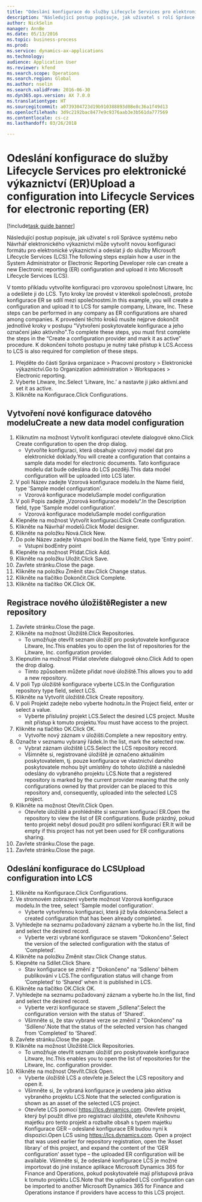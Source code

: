 ```yaml
--- 
title: "Odeslání konfigurace do služby Lifecycle Services pro elektronické výkaznictví (ER)"
description: "Následující postup popisuje, jak uživatel s rolí Správce systému nebo Návrhář elektronického výkaznictví může vytvořit novou konfiguraci formátu pro elektronické výkaznictví a odeslat ji do služby Microsoft Lifecycle Services (LCS)."
author: NickSelin
manager: AnnBe
ms.date: 05/13/2016
ms.topic: business-process
ms.prod: 
ms.service: dynamics-ax-applications
ms.technology: 
audience: Application User
ms.reviewer: kfend
ms.search.scope: Operations
ms.search.region: Global
ms.author: nselin
ms.search.validFrom: 2016-06-30
ms.dyn365.ops.version: AX 7.0.0
ms.translationtype: HT
ms.sourcegitcommit: a0739304723d19b910388893d08e8c36a1f49d13
ms.openlocfilehash: 3d9c2192bac8477e9c9376aab3e3b561da777569
ms.contentlocale: cs-cz
ms.lasthandoff: 03/26/2018

---
```

# <a name="upload-a-configuration-into-lifecycle-services-for-electronic-reporting-er"></a><span data-ttu-id="a4c9c-103">Odeslání konfigurace do služby Lifecycle Services pro elektronické výkaznictví (ER)</span><span class="sxs-lookup"><span data-stu-id="a4c9c-103">Upload a configuration into Lifecycle Services for electronic reporting (ER)</span></span>

[!include[task guide banner](../../includes/task-guide-banner.md)]

<span data-ttu-id="a4c9c-104">Následující postup popisuje, jak uživatel s rolí Správce systému nebo Návrhář elektronického výkaznictví může vytvořit novou konfiguraci formátu pro elektronické výkaznictví a odeslat ji do služby Microsoft Lifecycle Services (LCS).</span><span class="sxs-lookup"><span data-stu-id="a4c9c-104">The following steps explain how a user in the System Administrator or Electronic Reporting Developer role can create a new Electronic reporting (ER) configuration and upload it into Microsoft Lifecycle Services (LCS).</span></span>

<span data-ttu-id="a4c9c-105">V tomto příkladu vytvoříte konfiguraci pro vzorovou společnost Litware, Inc a odešlete ji do LCS. Tyto kroky lze provést v kterékoli společnosti, protože konfigurace ER se sdílí mezi společnostmi.</span><span class="sxs-lookup"><span data-stu-id="a4c9c-105">In this example, you will create a configuration and upload it to LCS for sample company, Litware, Inc. These steps can be performed in any company as ER configurations are shared among companies.</span></span> <span data-ttu-id="a4c9c-106">K provedení těchto kroků musíte nejprve dokončit jednotlivé kroky v postupu "Vytvoření poskytovatele konfigurace a jeho označení jako aktivního".</span><span class="sxs-lookup"><span data-stu-id="a4c9c-106">To complete these steps, you must first complete the steps in the “Create a configuration provider and mark it as active” procedure.</span></span> <span data-ttu-id="a4c9c-107">K dokončení tohoto postupu je nutný také přístup k LCS.</span><span class="sxs-lookup"><span data-stu-id="a4c9c-107">Access to LCS is also required for completion of these steps.</span></span>

1. <span data-ttu-id="a4c9c-108">Přejděte do části Správa organizace > Pracovní prostory > Elektronické výkaznictví.</span><span class="sxs-lookup"><span data-stu-id="a4c9c-108">Go to Organization administration > Workspaces > Electronic reporting.</span></span>
2. <span data-ttu-id="a4c9c-109">Vyberte Litware, Inc.</span><span class="sxs-lookup"><span data-stu-id="a4c9c-109">Select ‘Litware, Inc.’</span></span> <span data-ttu-id="a4c9c-110">a nastavte ji jako aktivní.</span><span class="sxs-lookup"><span data-stu-id="a4c9c-110">and set it as active.</span></span>
3. <span data-ttu-id="a4c9c-111">Klikněte na Konfigurace.</span><span class="sxs-lookup"><span data-stu-id="a4c9c-111">Click Configurations.</span></span>

## <a name="create-a-new-data-model-configuration"></a><span data-ttu-id="a4c9c-112">Vytvoření nové konfigurace datového modelu</span><span class="sxs-lookup"><span data-stu-id="a4c9c-112">Create a new data model configuration</span></span>
1. <span data-ttu-id="a4c9c-113">Kliknutím na možnost Vytvořit konfiguraci otevřete dialogové okno.</span><span class="sxs-lookup"><span data-stu-id="a4c9c-113">Click Create configuration to open the drop dialog.</span></span>
    * <span data-ttu-id="a4c9c-114">Vytvoříte konfiguraci, která obsahuje vzorový model dat pro elektronické doklady.</span><span class="sxs-lookup"><span data-stu-id="a4c9c-114">You will create a configuration that contains a sample data model for electronic documents.</span></span> <span data-ttu-id="a4c9c-115">Tato konfigurace modelu dat bude odeslána do LCS později.</span><span class="sxs-lookup"><span data-stu-id="a4c9c-115">This data model configuration will be uploaded into LCS later.</span></span>  
2. <span data-ttu-id="a4c9c-116">V poli Název zadejte Vzorová konfigurace modelu.</span><span class="sxs-lookup"><span data-stu-id="a4c9c-116">In the Name field, type 'Sample model configuration'.</span></span>
    * <span data-ttu-id="a4c9c-117">Vzorová konfigurace modelu</span><span class="sxs-lookup"><span data-stu-id="a4c9c-117">Sample model configuration</span></span>  
3. <span data-ttu-id="a4c9c-118">V poli Popis zadejte „Vzorová konfigurace modelu“.</span><span class="sxs-lookup"><span data-stu-id="a4c9c-118">In the Description field, type 'Sample model configuration'.</span></span>
    * <span data-ttu-id="a4c9c-119">Vzorová konfigurace modelu</span><span class="sxs-lookup"><span data-stu-id="a4c9c-119">Sample model configuration</span></span>  
4. <span data-ttu-id="a4c9c-120">Klepněte na možnost Vytvořit konfiguraci.</span><span class="sxs-lookup"><span data-stu-id="a4c9c-120">Click Create configuration.</span></span>
5. <span data-ttu-id="a4c9c-121">Klikněte na Návrhář modelů.</span><span class="sxs-lookup"><span data-stu-id="a4c9c-121">Click Model designer.</span></span>
6. <span data-ttu-id="a4c9c-122">Klikněte na položku Nová.</span><span class="sxs-lookup"><span data-stu-id="a4c9c-122">Click New.</span></span>
7. <span data-ttu-id="a4c9c-123">Do pole Název zadejte Vstupní bod.</span><span class="sxs-lookup"><span data-stu-id="a4c9c-123">In the Name field, type 'Entry point'.</span></span>
    * <span data-ttu-id="a4c9c-124">Vstupní bod</span><span class="sxs-lookup"><span data-stu-id="a4c9c-124">Entry point</span></span>  
8. <span data-ttu-id="a4c9c-125">Klepněte na možnost Přidat.</span><span class="sxs-lookup"><span data-stu-id="a4c9c-125">Click Add.</span></span>
9. <span data-ttu-id="a4c9c-126">Klikněte na položku Uložit.</span><span class="sxs-lookup"><span data-stu-id="a4c9c-126">Click Save.</span></span>
10. <span data-ttu-id="a4c9c-127">Zavřete stránku.</span><span class="sxs-lookup"><span data-stu-id="a4c9c-127">Close the page.</span></span>
11. <span data-ttu-id="a4c9c-128">Klikněte na položku Změnit stav.</span><span class="sxs-lookup"><span data-stu-id="a4c9c-128">Click Change status.</span></span>
12. <span data-ttu-id="a4c9c-129">Klikněte na tlačítko Dokončit.</span><span class="sxs-lookup"><span data-stu-id="a4c9c-129">Click Complete.</span></span>
13. <span data-ttu-id="a4c9c-130">Klikněte na tlačítko OK.</span><span class="sxs-lookup"><span data-stu-id="a4c9c-130">Click OK.</span></span>

## <a name="register-a-new--repository"></a><span data-ttu-id="a4c9c-131">Registrace nového úložiště</span><span class="sxs-lookup"><span data-stu-id="a4c9c-131">Register a new  repository</span></span>
1. <span data-ttu-id="a4c9c-132">Zavřete stránku.</span><span class="sxs-lookup"><span data-stu-id="a4c9c-132">Close the page.</span></span>
2. <span data-ttu-id="a4c9c-133">Klikněte na možnost Úložiště.</span><span class="sxs-lookup"><span data-stu-id="a4c9c-133">Click Repositories.</span></span>
    * <span data-ttu-id="a4c9c-134">To umožňuje otevřít seznam úložišť pro poskytovatele konfigurace Litware, Inc.</span><span class="sxs-lookup"><span data-stu-id="a4c9c-134">This enables you to open the list of repositories for the Litware, Inc. configuration provider.</span></span>  
3. <span data-ttu-id="a4c9c-135">Klepnutím na možnost Přidat otevřete dialogové okno.</span><span class="sxs-lookup"><span data-stu-id="a4c9c-135">Click Add to open the drop dialog.</span></span>
    * <span data-ttu-id="a4c9c-136">Tímto způsobem můžete přidat nové úložiště.</span><span class="sxs-lookup"><span data-stu-id="a4c9c-136">This allows you to add a new repository.</span></span>  
4. <span data-ttu-id="a4c9c-137">V poli Typ úložiště konfigurace vyberte LCS.</span><span class="sxs-lookup"><span data-stu-id="a4c9c-137">In the Configuration repository type field, select LCS.</span></span>
5. <span data-ttu-id="a4c9c-138">Klikněte na Vytvořit úložiště.</span><span class="sxs-lookup"><span data-stu-id="a4c9c-138">Click Create repository.</span></span>
6. <span data-ttu-id="a4c9c-139">V poli Projekt zadejte nebo vyberte hodnotu.</span><span class="sxs-lookup"><span data-stu-id="a4c9c-139">In the Project field, enter or select a value.</span></span>
    * <span data-ttu-id="a4c9c-140">Vyberte příslušný projekt LCS.</span><span class="sxs-lookup"><span data-stu-id="a4c9c-140">Select the desired LCS project.</span></span> <span data-ttu-id="a4c9c-141">Musíte mít přístup k tomuto projektu.</span><span class="sxs-lookup"><span data-stu-id="a4c9c-141">You must have access to the project.</span></span>  
7. <span data-ttu-id="a4c9c-142">Klikněte na tlačítko OK.</span><span class="sxs-lookup"><span data-stu-id="a4c9c-142">Click OK.</span></span>
    * <span data-ttu-id="a4c9c-143">Vytvořte nový záznam v úložišti.</span><span class="sxs-lookup"><span data-stu-id="a4c9c-143">Complete a new repository entry.</span></span>  
8. <span data-ttu-id="a4c9c-144">Označte v seznamu vybraný řádek.</span><span class="sxs-lookup"><span data-stu-id="a4c9c-144">In the list, mark the selected row.</span></span>
    * <span data-ttu-id="a4c9c-145">Vybrat záznam úložiště LCS.</span><span class="sxs-lookup"><span data-stu-id="a4c9c-145">Select the LCS repository record.</span></span>  
    * <span data-ttu-id="a4c9c-146">Všimněte si, registrované úložiště je označeno aktuálním poskytovatelem, tj. pouze konfigurace ve vlastnictví daného poskytovatele mohou být umístěny do tohoto úložiště a následně odeslány do vybraného projektu LCS.</span><span class="sxs-lookup"><span data-stu-id="a4c9c-146">Note that a registered repository is marked by the current provider meaning that the only configurations owned by that provider can be placed to this repository and, consequently, uploaded into the selected LCS project.</span></span>  
9. <span data-ttu-id="a4c9c-147">Klikněte na možnost Otevřít.</span><span class="sxs-lookup"><span data-stu-id="a4c9c-147">Click Open.</span></span>
    * <span data-ttu-id="a4c9c-148">Otevřete úložiště a prohlédněte si seznam konfigurací ER.</span><span class="sxs-lookup"><span data-stu-id="a4c9c-148">Open the repository to view the list of ER configurations.</span></span> <span data-ttu-id="a4c9c-149">Bude prázdný, pokud tento projekt nebyl dosud použit pro sdílení konfigurací ER.</span><span class="sxs-lookup"><span data-stu-id="a4c9c-149">It will be empty if this project has not yet been used for ER configurations sharing.</span></span>  
10. <span data-ttu-id="a4c9c-150">Zavřete stránku.</span><span class="sxs-lookup"><span data-stu-id="a4c9c-150">Close the page.</span></span>
11. <span data-ttu-id="a4c9c-151">Zavřete stránku.</span><span class="sxs-lookup"><span data-stu-id="a4c9c-151">Close the page.</span></span>

## <a name="upload-configuration-into-lcs"></a><span data-ttu-id="a4c9c-152">Odeslání konfigurace do LCS</span><span class="sxs-lookup"><span data-stu-id="a4c9c-152">Upload configuration into LCS</span></span>
1. <span data-ttu-id="a4c9c-153">Klikněte na Konfigurace.</span><span class="sxs-lookup"><span data-stu-id="a4c9c-153">Click Configurations.</span></span>
2. <span data-ttu-id="a4c9c-154">Ve stromovém zobrazení vyberte možnost Vzorová konfigurace modelu.</span><span class="sxs-lookup"><span data-stu-id="a4c9c-154">In the tree, select 'Sample model configuration'.</span></span>
    * <span data-ttu-id="a4c9c-155">Vyberte vytvořenou konfiguraci, která již byla dokončena.</span><span class="sxs-lookup"><span data-stu-id="a4c9c-155">Select a created configuration that has been already completed.</span></span>  
3. <span data-ttu-id="a4c9c-156">Vyhledejte na seznamu požadovaný záznam a vyberte ho.</span><span class="sxs-lookup"><span data-stu-id="a4c9c-156">In the list, find and select the desired record.</span></span>
    * <span data-ttu-id="a4c9c-157">Vyberte verzi vybrané konfigurace se stavem "Dokončeno".</span><span class="sxs-lookup"><span data-stu-id="a4c9c-157">Select the version of the selected configuration with the status of ‘Completed’.</span></span>  
4. <span data-ttu-id="a4c9c-158">Klikněte na položku Změnit stav.</span><span class="sxs-lookup"><span data-stu-id="a4c9c-158">Click Change status.</span></span>
5. <span data-ttu-id="a4c9c-159">Klepněte na Sdílet.</span><span class="sxs-lookup"><span data-stu-id="a4c9c-159">Click Share.</span></span>
    * <span data-ttu-id="a4c9c-160">Stav konfigurace se změní z "Dokončeno" na 'Sdíleno' během publikování v LCS.</span><span class="sxs-lookup"><span data-stu-id="a4c9c-160">The configuration status will change from ‘Completed’ to ‘Shared’ when it is published in LCS.</span></span>  
6. <span data-ttu-id="a4c9c-161">Klikněte na tlačítko OK.</span><span class="sxs-lookup"><span data-stu-id="a4c9c-161">Click OK.</span></span>
7. <span data-ttu-id="a4c9c-162">Vyhledejte na seznamu požadovaný záznam a vyberte ho.</span><span class="sxs-lookup"><span data-stu-id="a4c9c-162">In the list, find and select the desired record.</span></span>
    * <span data-ttu-id="a4c9c-163">Vyberte verzi konfigurace se stavem „Sdílena“.</span><span class="sxs-lookup"><span data-stu-id="a4c9c-163">Select the configuration version with the status of 'Shared'.</span></span>  
    * <span data-ttu-id="a4c9c-164">Všimněte si, že stav vybrané verze se změnil z "Dokončeno" na 'Sdíleno'.</span><span class="sxs-lookup"><span data-stu-id="a4c9c-164">Note that the status of the selected version has changed from ‘Completed’ to ‘Shared’.</span></span>  
8. <span data-ttu-id="a4c9c-165">Zavřete stránku.</span><span class="sxs-lookup"><span data-stu-id="a4c9c-165">Close the page.</span></span>
9. <span data-ttu-id="a4c9c-166">Klikněte na možnost Úložiště.</span><span class="sxs-lookup"><span data-stu-id="a4c9c-166">Click Repositories.</span></span>
    * <span data-ttu-id="a4c9c-167">To umožňuje otevřít seznam úložišť pro poskytovatele konfigurace Litware, Inc.</span><span class="sxs-lookup"><span data-stu-id="a4c9c-167">This enables you to open the list of repositories for the Litware, Inc. configuration provider.</span></span>  
10. <span data-ttu-id="a4c9c-168">Klikněte na možnost Otevřít.</span><span class="sxs-lookup"><span data-stu-id="a4c9c-168">Click Open.</span></span>
    * <span data-ttu-id="a4c9c-169">Vyberte úložiště LCS a otevřete je.</span><span class="sxs-lookup"><span data-stu-id="a4c9c-169">Select the LCS repository and open it.</span></span>  
    * <span data-ttu-id="a4c9c-170">Všimněte si, že vybraná konfigurace je uvedena jako aktiva vybraného projektu LCS.</span><span class="sxs-lookup"><span data-stu-id="a4c9c-170">Note that the selected configuration is shown as an asset of the selected LCS project.</span></span>  
    * <span data-ttu-id="a4c9c-171">Otevřete LCS pomocí https://lcs.dynamics.com. Otevřete projekt, který byl použit dříve pro registraci úložiště, otevřete Knihovnu majetku pro tento projekt a rozbalte obsah s typem majetku Konfigurace GER – odeslané konfigurace ER budou nyní k dispozici.</span><span class="sxs-lookup"><span data-stu-id="a4c9c-171">Open LCS using https://lcs.dynamics.com. Open a project that was used earlier for repository registration, open the ‘Asset library’ of this project, and expand the content of the ‘GER configuration’ asset type – the uploaded ER configuration will be available.</span></span> <span data-ttu-id="a4c9c-172">Všimněte si, že odeslané konfigurace LCS je možné importovat do jiné instance aplikace Microsoft Dynamics 365 for Finance and Operations, pokud poskytovatelé mají přístupová práva k tomuto projektu LCS.</span><span class="sxs-lookup"><span data-stu-id="a4c9c-172">Note that the uploaded LCS configuration can be imported to another Microsoft Dynamics 365 for Finance and Operations instance if providers have access to this LCS project.</span></span>  


